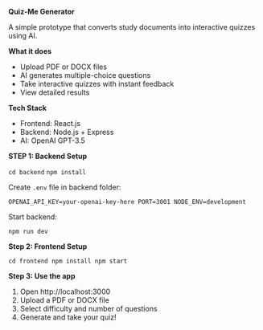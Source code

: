 **Quiz-Me Generator**

A simple prototype that converts study documents into interactive quizzes using AI.

**What it does**

- Upload PDF or DOCX files
- AI generates multiple-choice questions
- Take interactive quizzes with instant feedback
- View detailed results

**Tech Stack**

- Frontend: React.js
- Backend: Node.js + Express
- AI: OpenAI GPT-3.5

**STEP 1: Backend Setup**

`cd backend`
`npm install`

Create `.env` file in backend folder:

`OPENAI_API_KEY=your-openai-key-here
PORT=3001
NODE_ENV=development`

Start backend:

`npm run dev`

**Step 2: Frontend Setup**

`cd frontend
npm install
npm start`

**Step 3: Use the app**

1. Open http://localhost:3000
2. Upload a PDF or DOCX file
3. Select difficulty and number of questions
4. Generate and take your quiz!
